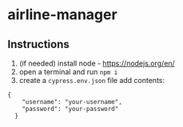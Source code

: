 # airline-manager
## Instructions
1. (if needed) install node - https://nodejs.org/en/
2. open a terminal and run `npm i`
3. create a `cypress.env.json` file
add contents:
```
{
    "username": "your-username",
    "password": "your-password"
  }
```
